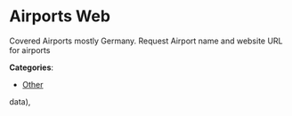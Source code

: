 # Airports Web

Covered Airports mostly Germany. Request Airport name and website URL for airports

**Categories**:

- [Other](https://github/apis-list/apis-list#other)



data),


